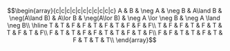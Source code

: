 $$\begin{array}{c|c|c|c|c|c|c|c|c|c|c}
A & B & \neg A & \neg B & A\land B & \neg(A\land B) & A\lor B & \neg(A\lor B) & \neg A \lor \neg B & \neg A \land \neg B\\
\hline
T & T & F & F & T & F & T & F & F & F\\
T & F & F & T & F & T & T & F & T & F\\
F & T & T & F & F & T & T & F & T & F\\
F & F & T & T & F & T & F & T & T & T\\
\end{array}$$